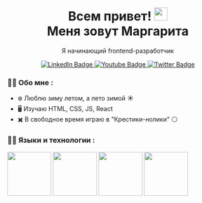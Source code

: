<div id="header" align="center">
  
  <h1>
  Всем привет!
  <img src="https://media.giphy.com/media/hvRJCLFzcasrR4ia7z/giphy.gif" width="30px"/> <br>
    Меня зовут Маргарита
</h1>
  <p>Я начинающий frontend-разработчик</p>
  <div id="badges">
  <a href="https://t.me/M_Kartmazova">
    <img src="https://img.shields.io/badge/Telegram-orange?logo=telegram&logoColor=white&style=for-the-badge" alt="LinkedIn Badge"/>
  </a>
  <a href="https://vk.com/margarita_kartmazova">
    <img src="https://img.shields.io/badge/VK-463DAB?logo=vk&logoColor=white&style=for-the-badge" alt="Youtube Badge"/>
  </a>
  <a href="https://www.youtube.com/channel/UCl4DQxT17uH2dojIRseOzdQ">
    <img src="https://img.shields.io/badge/Youtube-red?logo=youtube&logoColor=white&style=for-the-badge" alt="Twitter Badge"/>
  </a>
</div>
</div>

### :woman_technologist: Обо мне :
- :snowflake: Люблю зиму летом, а лето зимой :sunny:
- :desktop_computer: Изучаю HTML, CSS, JS, React
- :heavy_multiplication_x: В свободное время играю в "Крестики-нолики" :white_circle:


### :technologist: Языки и технологии : 
<div display='flex'>
  <img src="https://cdn.jsdelivr.net/gh/devicons/devicon/icons/html5/html5-original.svg" width="100px" />
  <img src="https://cdn.jsdelivr.net/gh/devicons/devicon/icons/css3/css3-original.svg" width="100px" />
  <img src="https://cdn.jsdelivr.net/gh/devicons/devicon/icons/javascript/javascript-original.svg" width="100px" />
  <img src="https://cdn.jsdelivr.net/gh/devicons/devicon/icons/react/react-original.svg" width="100px" />
</div>
